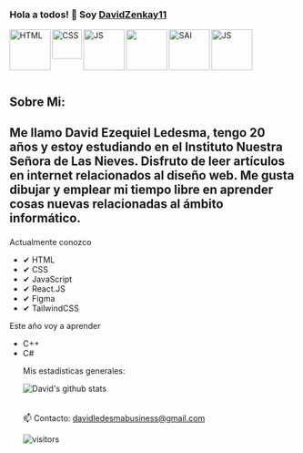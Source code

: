 

### Hola a todos! 👋 Soy [DavidZenkay11](https://davidzenkay11.github.io)

<a href="#">
  <img align="left" alt="HTML" width="72px" src="http://www.w3.org/html/logo/downloads/HTML5_Logo_256.png" />
</a>
<a href="#">
  <img align="left" alt="CSS" width="52px" src="https://upload.wikimedia.org/wikipedia/commons/3/3d/CSS.3.svg" />
</a>
<a href="#">
  <img align="left" alt="JS" width="72px" src="https://cdn.iconscout.com/icon/free/png-256/javascript-2038874-1720087.png"/>
</a>
<img align="left" width="72px" src="https://petermekhaeil.gallerycdn.vsassets.io/extensions/petermekhaeil/vscode-tailwindcss-explorer/0.4.0/1606213744749/Microsoft.VisualStudio.Services.Icons.Default"/>
<a href="#">
  <img align="left" alt="SAI" width="72px" src="https://www.freeiconspng.com/thumbs/paint-tool-sai-icon/squared-icon-for-paint-tool-sai-icon-11.png"/>
</a>
<a href="#">
  <img align="left" alt="JS" width="72px" src="https://upload.wikimedia.org/wikipedia/commons/thumb/4/47/React.svg/1200px-React.svg.png"/>
</a>
<br />
<br />
<br />
<div>
 <br />
  <br />
 <h2>
  Sobre Mi:
 <h2/>
 <p>

Me llamo David Ezequiel Ledesma, tengo 20 años y estoy estudiando en el Instituto Nuestra Señora de Las Nieves. Disfruto de leer artículos en internet relacionados al diseño web. Me gusta dibujar y emplear mi tiempo libre en aprender cosas nuevas relacionadas al ámbito informático. 


</h4>
<p> Actualmente conozco <p/>
<ul>
  <li> ✔ HTML
  <li> ✔ CSS 
  <li> ✔ JavaScript 
  <li> ✔ React.JS
  <li> ✔ Figma 
  <li> ✔ TailwindCSS 
</div>
<p> Este año voy a aprender <p/>
<ul> 
  <li> C++
  <li> C#
<div><p>Mis estadisticas generales: </p></div>

![David's github stats](https://github-readme-stats.vercel.app/api?username=DavidZenkay11&show_icons=true&theme=synthwave)
<br />
<br />
<br />
📫 Contacto: davidledesmabusiness@gmail.com

![visitors](https://visitor-badge.laobi.icu/badge?page_id=DavidZenkay11.DavidZenkay11)


<!--
**DavidZenkay11/DavidZenkay11** is a ✨ _special_ ✨ repository because its `README.md` (this file) appears on your GitHub profile.

Here are some ideas to get you started:

- 🔭 I’m currently working on ...
- 🌱 I’m currently learning ...
- 👯 I’m looking to collaborate on ...
- 🤔 I’m looking for help with ...
- 💬 Ask me about ...
- 📫 How to reach me: ...
- 😄 Pronouns: ...
- ⚡ Fun fact: ...
-->
